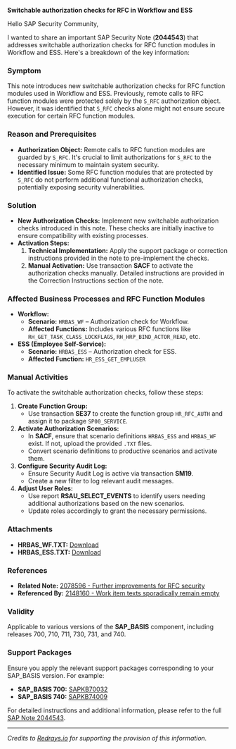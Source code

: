 **Switchable authorization checks for RFC in Workflow and ESS**

Hello SAP Security Community,

I wanted to share an important SAP Security Note (**2044543**) that addresses switchable authorization checks for RFC function modules in Workflow and ESS. Here's a breakdown of the key information:

### **Symptom**
This note introduces new switchable authorization checks for RFC function modules used in Workflow and ESS. Previously, remote calls to RFC function modules were protected solely by the `S_RFC` authorization object. However, it was identified that `S_RFC` checks alone might not ensure secure execution for certain RFC function modules. 

### **Reason and Prerequisites**
- **Authorization Object:** Remote calls to RFC function modules are guarded by `S_RFC`. It's crucial to limit authorizations for `S_RFC` to the necessary minimum to maintain system security.
- **Identified Issue:** Some RFC function modules that are protected by `S_RFC` do not perform additional functional authorization checks, potentially exposing security vulnerabilities.

### **Solution**
- **New Authorization Checks:** Implement new switchable authorization checks introduced in this note. These checks are initially inactive to ensure compatibility with existing processes.
- **Activation Steps:**
  1. **Technical Implementation:** Apply the support package or correction instructions provided in the note to pre-implement the checks.
  2. **Manual Activation:** Use transaction **SACF** to activate the authorization checks manually. Detailed instructions are provided in the Correction Instructions section of the note.
  
### **Affected Business Processes and RFC Function Modules**
- **Workflow:**
  - **Scenario:** `HRBAS_WF` – Authorization check for Workflow.
  - **Affected Functions:** Includes various RFC functions like `RH_GET_TASK_CLASS_LOCKFLAGS`, `RH_HRP_BIND_ACTOR_READ`, etc.
- **ESS (Employee Self-Service):**
  - **Scenario:** `HRBAS_ESS` – Authorization check for ESS.
  - **Affected Function:** `HR_ESS_GET_EMPLUSER`
  
### **Manual Activities**
To activate the switchable authorization checks, follow these steps:
1. **Create Function Group:**
   - Use transaction **SE37** to create the function group `HR_RFC_AUTH` and assign it to package `SP00_SERVICE`.
2. **Activate Authorization Scenarios:**
   - In **SACF**, ensure that scenario definitions `HRBAS_ESS` and `HRBAS_WF` exist. If not, upload the provided `.TXT` files.
   - Convert scenario definitions to productive scenarios and activate them.
3. **Configure Security Audit Log:**
   - Ensure Security Audit Log is active via transaction **SM19**.
   - Create a new filter to log relevant audit messages.
4. **Adjust User Roles:**
   - Use report **RSAU_SELECT_EVENTS** to identify users needing additional authorizations based on the new scenarios.
   - Update roles accordingly to grant the necessary permissions.

### **Attachments**
- **HRBAS_WF.TXT:** [Download](https://me.sap.com/sap/support/sapnotes/public/services/attachment.htm?iv_key=012006153200000890702014&iv_version=0002&iv_guid=345C541EAF096F4F84639F86D668DF30)
- **HRBAS_ESS.TXT:** [Download](https://me.sap.com/sap/support/sapnotes/public/services/attachment.htm?iv_key=012006153200000890702014&iv_version=0002&iv_guid=56653451CBB3C44E97B26F5E57D454BD)

### **References**
- **Related Note:** [2078596 - Further improvements for RFC security](https://me.sap.com/notes/2078596)
- **Referenced By:** [2148160 - Work item texts sporadically remain empty](https://me.sap.com/notes/2148160)

### **Validity**
Applicable to various versions of the **SAP_BASIS** component, including releases 700, 710, 711, 730, 731, and 740.

### **Support Packages**
Ensure you apply the relevant support packages corresponding to your SAP_BASIS version. For example:
- **SAP_BASIS 700:** [SAPKB70032](https://me.sap.com/supportpackage/SAPKB70032)
- **SAP_BASIS 740:** [SAPKB74009](https://me.sap.com/supportpackage/SAPKB74009)

For detailed instructions and additional information, please refer to the full [SAP Note 2044543](https://me.sap.com/notes/2044543).

---

*Credits to [Redrays.io](https://redrays.io) for supporting the provision of this information.*